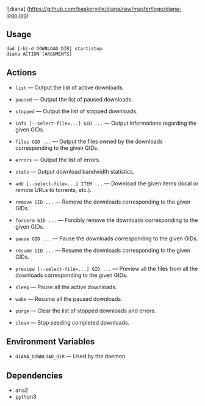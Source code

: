 ![diana] (https://github.com/baskerville/diana/raw/master/logo/diana-logo.jpg)

## Usage

    dad [-h|-d DOWNLOAD_DIR] start|stop
    diana ACTION [ARGUMENTS]

## Actions

- `list` — Output the list of active downloads.

- `paused` — Output the list of paused downloads.

- `stopped` — Output the list of stopped downloads.

- `info [--select-file=...] GID ...` — Output informations regarding the given GIDs.

- `files GID ...` — Output the files owned by the downloads corresponding to the given GIDs.

- `errors` — Output the list of errors.

- `stats` — Output download bandwidth statistics.

- `add [--select-file=...] ITEM ...` — Download the given items (local or remote URLs to torrents, etc.).

- `remove GID ...` — Remove the downloads corresponding to the given GIDs.

- `forcerm GID ...` — Forcibly remove the downloads corresponding to the given GIDs.

- `pause GID ...` — Pause the downloads corresponding to the given GIDs.

- `resume GID ...` — Resume the downloads corresponding to the given GIDs.

- `preview [--select-file=...] GID ...` — Preview all the files from all the downloads corresponding to the given GIDs.

- `sleep` — Pause all the active downloads.

- `wake` — Resume all the paused downloads.

- `purge` — Clear the list of stopped downloads and errors.

- `clean` — Stop seeding completed downloads.

## Environment Variables

- `DIANA_DOWNLOAD_DIR` — Used by the daemon.

## Dependencies

- aria2
- python3
